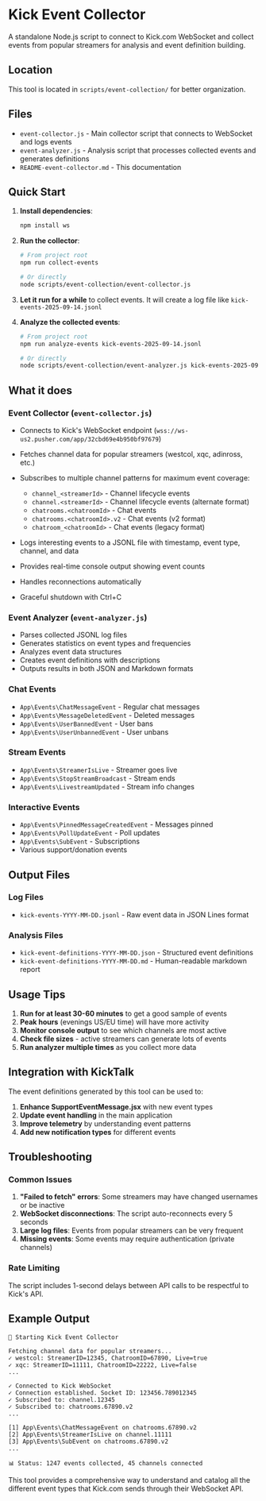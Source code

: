 # Kick Event Collector

A standalone Node.js script to connect to Kick.com WebSocket and collect events from popular streamers for analysis and event definition building.

## Location

This tool is located in `scripts/event-collection/` for better organization.

## Files

- `event-collector.js` - Main collector script that connects to WebSocket and logs events
- `event-analyzer.js` - Analysis script that processes collected events and generates definitions
- `README-event-collector.md` - This documentation

## Quick Start

1. **Install dependencies**:
   ```bash
   npm install ws
   ```

2. **Run the collector**:
   ```bash
   # From project root
   npm run collect-events
   
   # Or directly
   node scripts/event-collection/event-collector.js
   ```

3. **Let it run for a while** to collect events. It will create a log file like `kick-events-2025-09-14.jsonl`

4. **Analyze the collected events**:
   ```bash
   # From project root  
   npm run analyze-events kick-events-2025-09-14.jsonl
   
   # Or directly
   node scripts/event-collection/event-analyzer.js kick-events-2025-09-14.jsonl
   ```

## What it does

### Event Collector (`event-collector.js`)

- Connects to Kick's WebSocket endpoint (`wss://ws-us2.pusher.com/app/32cbd69e4b950bf97679`)
- Fetches channel data for popular streamers (westcol, xqc, adinross, etc.)
- Subscribes to multiple channel patterns for maximum event coverage:
  - `channel_<streamerId>` - Channel lifecycle events
  - `channel.<streamerId>` - Channel lifecycle events (alternate format)
  - `chatrooms.<chatroomId>` - Chat events
  - `chatrooms.<chatroomId>.v2` - Chat events (v2 format)
  - `chatroom_<chatroomId>` - Chat events (legacy format)

- Logs interesting events to a JSONL file with timestamp, event type, channel, and data
- Provides real-time console output showing event counts
- Handles reconnections automatically
- Graceful shutdown with Ctrl+C

### Event Analyzer (`event-analyzer.js`)

- Parses collected JSONL log files
- Generates statistics on event types and frequencies  
- Analyzes event data structures
- Creates event definitions with descriptions
- Outputs results in both JSON and Markdown formats


### Chat Events
- `App\Events\ChatMessageEvent` - Regular chat messages
- `App\Events\MessageDeletedEvent` - Deleted messages
- `App\Events\UserBannedEvent` - User bans
- `App\Events\UserUnbannedEvent` - User unbans

### Stream Events  
- `App\Events\StreamerIsLive` - Streamer goes live
- `App\Events\StopStreamBroadcast` - Stream ends
- `App\Events\LivestreamUpdated` - Stream info changes

### Interactive Events
- `App\Events\PinnedMessageCreatedEvent` - Messages pinned
- `App\Events\PollUpdateEvent` - Poll updates
- `App\Events\SubEvent` - Subscriptions
- Various support/donation events

## Output Files

### Log Files
- `kick-events-YYYY-MM-DD.jsonl` - Raw event data in JSON Lines format

### Analysis Files  
- `kick-event-definitions-YYYY-MM-DD.json` - Structured event definitions
- `kick-event-definitions-YYYY-MM-DD.md` - Human-readable markdown report

## Usage Tips

1. **Run for at least 30-60 minutes** to get a good sample of events
2. **Peak hours** (evenings US/EU time) will have more activity
3. **Monitor console output** to see which channels are most active
4. **Check file sizes** - active streamers can generate lots of events
5. **Run analyzer multiple times** as you collect more data

## Integration with KickTalk

The event definitions generated by this tool can be used to:

1. **Enhance SupportEventMessage.jsx** with new event types
2. **Update event handling** in the main application
3. **Improve telemetry** by understanding event patterns
4. **Add new notification types** for different events

## Troubleshooting

### Common Issues

1. **"Failed to fetch" errors**: Some streamers may have changed usernames or be inactive
2. **WebSocket disconnections**: The script auto-reconnects every 5 seconds
3. **Large log files**: Events from popular streamers can be very frequent
4. **Missing events**: Some events may require authentication (private channels)

### Rate Limiting

The script includes 1-second delays between API calls to be respectful to Kick's API.

## Example Output

```
🚀 Starting Kick Event Collector

Fetching channel data for popular streamers...
✓ westcol: StreamerID=12345, ChatroomID=67890, Live=true
✓ xqc: StreamerID=11111, ChatroomID=22222, Live=false
...

✓ Connected to Kick WebSocket
✓ Connection established. Socket ID: 123456.789012345
✓ Subscribed to: channel.12345
✓ Subscribed to: chatrooms.67890.v2
...

[1] App\Events\ChatMessageEvent on chatrooms.67890.v2
[2] App\Events\StreamerIsLive on channel.11111
[3] App\Events\SubEvent on chatrooms.67890.v2
...

📊 Status: 1247 events collected, 45 channels connected
```

This tool provides a comprehensive way to understand and catalog all the different event types that Kick.com sends through their WebSocket API.